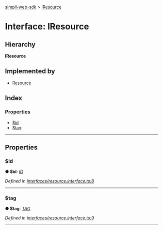 [simpli-web-sdk](../README.md) > [IResource](../interfaces/iresource.md)

# Interface: IResource

## Hierarchy

**IResource**

## Implemented by

* [Resource](../classes/resource.md)

## Index

### Properties

* [$id](iresource.md#_id)
* [$tag](iresource.md#_tag)

---

## Properties

<a id="_id"></a>

###  $id

**● $id**: *[ID](../enums/lang.md#id)*

*Defined in [interfaces/resource.interface.ts:8](https://github.com/simplitech/simpli-web-sdk/blob/4ed922b/src/interfaces/resource.interface.ts#L8)*

___
<a id="_tag"></a>

###  $tag

**● $tag**: *[TAG](../#tag)*

*Defined in [interfaces/resource.interface.ts:9](https://github.com/simplitech/simpli-web-sdk/blob/4ed922b/src/interfaces/resource.interface.ts#L9)*

___

